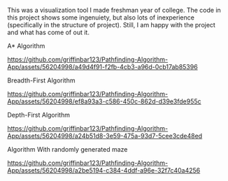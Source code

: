 This was a visualization tool I made freshman year of college. The code in this project shows some ingenuiety, but also lots of inexperience (specifically in the structure of project). Still, I am happy with the project and what has come of out it.

A* Algorithm

https://github.com/griffinbar123/Pathfinding-Algorithm-App/assets/56204998/a49d4f91-f2fb-4cb3-a96d-0cb17ab85396

Breadth-First Algorithm

https://github.com/griffinbar123/Pathfinding-Algorithm-App/assets/56204998/ef8a93a3-c586-450c-862d-d39e3fde955c

Depth-First Algorithm

https://github.com/griffinbar123/Pathfinding-Algorithm-App/assets/56204998/a24b51d8-3e59-475a-93d7-5cee3cde48ed



Algorithm With randomly generated maze

https://github.com/griffinbar123/Pathfinding-Algorithm-App/assets/56204998/a2be5194-c384-4ddf-a96e-32f7c40a4256




